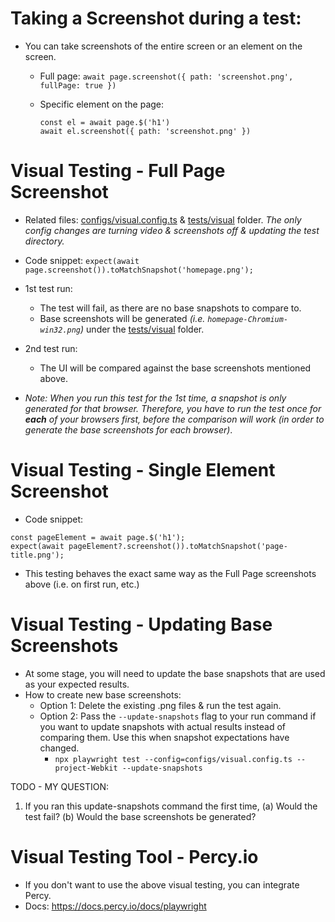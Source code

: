 # Taking a Screenshot during a test:

- You can take screenshots of the entire screen or an element on the screen.

  - Full page: `await page.screenshot({ path: 'screenshot.png', fullPage: true })`
  - Specific element on the page:

    ```
    const el = await page.$('h1')
    await el.screenshot({ path: 'screenshot.png' })
    ```

# Visual Testing - Full Page Screenshot

- Related files: [configs/visual.config.ts](configs/visual.config.ts) & [tests/visual](tests/visual) folder. _The only config changes are turning video & screenshots off & updating the test directory._

- Code snippet: `expect(await page.screenshot()).toMatchSnapshot('homepage.png');`

- 1st test run:
  - The test will fail, as there are no base snapshots to compare to.
  - Base screenshots will be generated _(i.e. `homepage-Chromium-win32.png`)_ under the [tests/visual](tests/visual) folder.
- 2nd test run:

  - The UI will be compared against the base screenshots mentioned above.

- _Note: When you run this test for the 1st time, a snapshot is only generated for that browser. Therefore, you have to run the test once for **each** of your browsers first, before the comparison will work (in order to generate the base screenshots for each browser)_.

# Visual Testing - Single Element Screenshot

- Code snippet:

```
const pageElement = await page.$('h1');
expect(await pageElement?.screenshot()).toMatchSnapshot('page-title.png');
```

- This testing behaves the exact same way as the Full Page screenshots above (i.e. on first run, etc.)

# Visual Testing - Updating Base Screenshots

- At some stage, you will need to update the base snapshots that are used as your expected results.
- How to create new base screenshots:
  - Option 1: Delete the existing .png files & run the test again.
  - Option 2: Pass the `--update-snapshots` flag to your run command if you want to update snapshots with actual results instead of comparing them. Use this when snapshot expectations have changed.
    - `npx playwright test --config=configs/visual.config.ts --project-Webkit --update-snapshots`

TODO - MY QUESTION:

1. If you ran this update-snapshots command the first time,
   (a) Would the test fail?
   (b) Would the base screenshots be generated?

# Visual Testing Tool - Percy.io

- If you don't want to use the above visual testing, you can integrate Percy.
- Docs: https://docs.percy.io/docs/playwright
